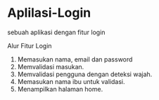 # Aplilasi-Login
sebuah aplikasi dengan fitur login

Alur Fitur Login
1. Memasukan nama, email dan password
2. Memvalidasi masukan.
3. Memvalidasi pengguna dengan deteksi wajah.
4. Memasukan nama ibu untuk validasi.
5. Menampilkan halaman home.
